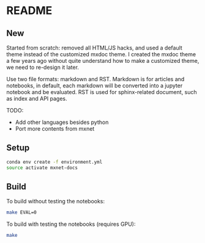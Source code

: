 # README

## New

Started from scratch: removed all HTML/JS hacks, and used a default theme
instead of the customized mxdoc theme. I created the mxdoc theme a few years
ago without quite understand how to make a customized theme, we need to
re-design it later.

Use two file formats: markdown and RST. Markdown is for articles and notebooks,
in default, each markdown will be converted into a jupyter notebook and be
evaluated. RST is used for sphinx-related document, such as index and API pages.

TODO:

- Add other languages besides python
- Port more contents from mxnet

## Setup

```bash
conda env create -f environment.yml
source activate mxnet-docs
```

## Build

To build without testing the notebooks:

```bash
make EVAL=0
```

To build with testing the notebooks (requires GPU):

```bash
make
```
